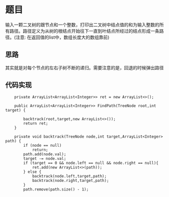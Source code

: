 # 题目

输入一颗二叉树的跟节点和一个整数，打印出二叉树中结点值的和为输入整数的所有路径。路径定义为从树的根结点开始往下一直到叶结点所经过的结点形成一条路径。(注意: 在返回值的list中，数组长度大的数组靠前)

## 思路

其实就是对每个节点的左右子树不断的递归。需要注意的是，回退的时候弹出路径

## 代码实现


```
    private ArrayList<ArrayList<Integer>> ret = new ArrayList<>();
    
    public ArrayList<ArrayList<Integer>> FindPath(TreeNode root,int target) {
       
        backtrack(root,target,new ArrayList<>());
        return ret;
    }
    
    private void backtrack(TreeNode node,int target,ArrayList<Integer> path) {
        if (node == null)
            return;
        path.add(node.val);
        target -= node.val;
        if (target == 0 && node.left == null && node.right == null){
            ret.add(new ArrayList<>(path));
        } else {
            backtrack(node.left,target,path);
            backtrack(node.right,target,path);
        }
        path.remove(path.size() - 1);
```
